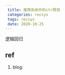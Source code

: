 ```yaml
---
 title: 推荐系统中的ctr预测
 categories: recsys
 tags: recsys
 date: 2020-10-25
---
```


逻辑回归

## ref

1. blog:

